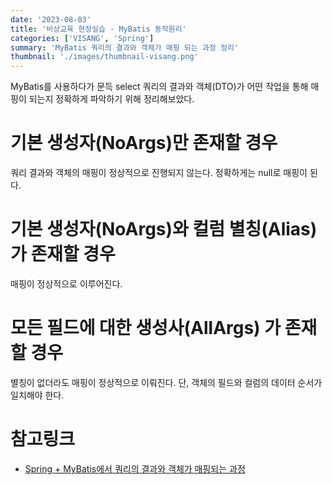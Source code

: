```yaml
---
date: '2023-08-03'
title: '비상교육 현장실습 - MyBatis 동작원리'
categories: ['VISANG', 'Spring']
summary: 'MyBatis 쿼리의 결과와 객체가 매핑 되는 과정 정리'
thumbnail: './images/thumbnail-visang.png'
---
```


MyBatis를 사용하다가 문득 select 쿼리의 결과와 객체(DTO)가 어떤 작업을 통해 매핑이 되는지 정확하게 파악하기 위해 정리해보았다.

# 기본 생성자(NoArgs)만 존재할 경우

쿼리 결과와 객체의 매핑이 정상적으로 진행되지 않는다. 정확하게는 null로 매핑이 된다.

# 기본 생성자(NoArgs)와 컬럼 별칭(Alias)가 존재할 경우

매핑이 정상적으로 이루어진다.

# 모든 필드에 대한 생성사(AllArgs) 가 존재할 경우

별칭이 없더라도 매핑이 정상적으로 이뤄진다. 단, 객체의 필드와 컬럼의 데이터 순서가 일치해야 한다.

# 참고링크

- [Spring + MyBatis에서 쿼리의 결과와 객체가 매핑되는 과정](https://zzang9ha.tistory.com/420#google_vignette)
